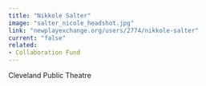 ```yaml
---
title: "Nikkole Salter"
image: "salter_nicole_headshot.jpg"
link: "newplayexchange.org/users/2774/nikkole-salter"
current: "false"
related:
- Collaboration Fund
---
```


Cleveland Public Theatre
